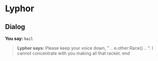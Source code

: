 # Lyphor
## Dialog

**You say:** `hail`



>**Lyphor says:** Please keep your voice down, " .. e.other:Race() .. ".  I cannot concentrate with you making all that racket.
end
